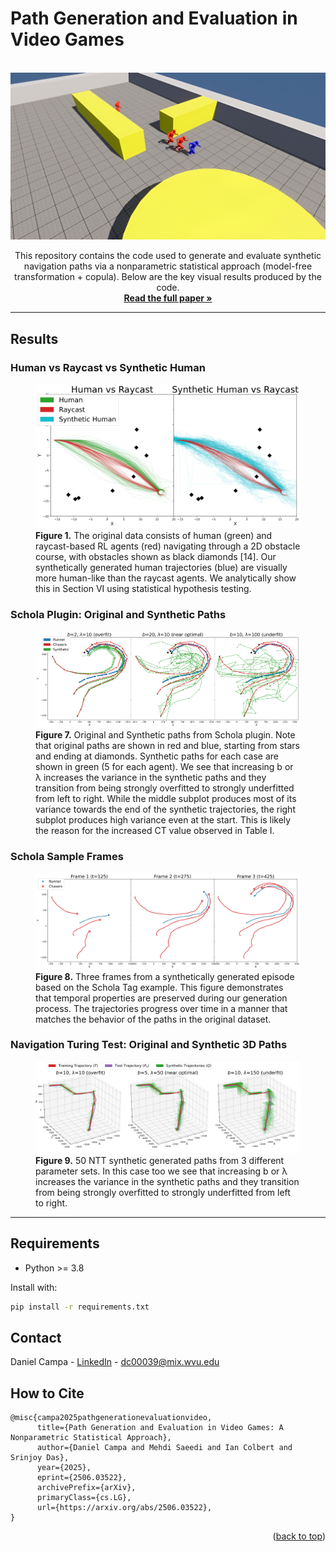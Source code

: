 <a id="readme-top"></a>

# Path Generation and Evaluation in Video Games

<!-- PROJECT LOGO -->
<br />
<div align="center">
  <a href="https://github.com/github_username/repo_name">
    <img src="img/schola.png" alt="Logo">
  </a>

<!-- <h3 align="center">Path Generation and Evaluation in Video Games</h3> -->

  <p align="center">
    This repository contains the code used to generate and evaluate synthetic navigation paths via a nonparametric statistical approach (model-free transformation + copula). Below are the key visual results produced by the code.
    <br />
    <a href="https://arxiv.org/abs/2506.03522"><strong>Read the full paper »</strong></a>
  </p>
</div>



---

## Results

### Human vs Raycast vs Synthetic Human

<figure>
  <img src="img/frontiers-experiments.png" alt="Human vs Raycast vs Synthetic Human" />
  <figcaption><strong>Figure 1.</strong> The original data consists of human (green) and raycast-based RL
agents (red) navigating through a 2D obstacle course, with obstacles shown
as black diamonds [14]. Our synthetically generated human trajectories (blue)
are visually more human-like than the raycast agents. We analytically show
this in Section VI using statistical hypothesis testing.</figcaption>
</figure>

### Schola Plugin: Original and Synthetic Paths

<figure>
  <img src="img/schola-experiments.png" alt="Original and Synthetic paths from Schola plugin" />
  <figcaption><strong>Figure 7.</strong> Original and Synthetic paths from Schola plugin. Note that original paths are shown in red and blue, starting from stars and ending at diamonds.
Synthetic paths for each case are shown in green (5 for each agent). We see that increasing b or λ increases the variance in the synthetic paths and they
transition from being strongly overfitted to strongly underfitted from left to right. While the middle subplot produces most of its variance towards the end of
the synthetic trajectories, the right subplot produces high variance even at the start. This is likely the reason for the increased CT value observed in Table I.</figcaption>
</figure>

### Schola Sample Frames

<figure>
  <img src="img/schola-frames.png" alt="Sample frames from a synthetic episode" />
  <figcaption><strong>Figure 8.</strong> Three frames from a synthetically generated episode based on the Schola Tag example. This figure demonstrates that temporal properties are preserved
during our generation process. The trajectories progress over time in a manner that matches the behavior of the paths in the original dataset.</figcaption>
</figure>

### Navigation Turing Test: Original and Synthetic 3D Paths

<figure>
  <img src="img/ntt-experiments.png" alt="Synthetic paths for the NTT dataset" />
  <figcaption><strong>Figure 9.</strong> 50 NTT synthetic generated paths from 3 different parameter sets. In this case too we see that increasing b or λ increases the variance in the synthetic
paths and they transition from being strongly overfitted to strongly underfitted from left to right.</figcaption>
</figure>

---


## Requirements

* Python >= 3.8

Install with:

```bash
pip install -r requirements.txt
```

<!-- CONTACT -->
## Contact

Daniel Campa - [LinkedIn](https://www.linkedin.com/in/danielcampa/) - dc00039@mix.wvu.edu

<!-- Project Link: [https://github.com/github_username/repo_name](https://github.com/github_username/repo_name) -->



<!-- ACKNOWLEDGMENTS -->
## How to Cite

```
@misc{campa2025pathgenerationevaluationvideo,
      title={Path Generation and Evaluation in Video Games: A Nonparametric Statistical Approach}, 
      author={Daniel Campa and Mehdi Saeedi and Ian Colbert and Srinjoy Das},
      year={2025},
      eprint={2506.03522},
      archivePrefix={arXiv},
      primaryClass={cs.LG},
      url={https://arxiv.org/abs/2506.03522}, 
}
```

<p align="right">(<a href="#readme-top">back to top</a>)</p>
